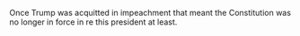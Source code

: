 Once Trump was acquitted in impeachment that meant the Constitution was no longer in force in re this president at least.
